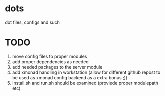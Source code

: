 dots
====

dot files, configs and such

TODO
====

1. move config files to proper modules 
2. add proper dependencies as needed
3. add needed packages to the server module
4. add xmonad handling in workstation (allow for different github repost to be used as xmonad config backend as a extra bonus ;))
5. install.sh and run.sh should be examined (proviede proper modulepath etc)


